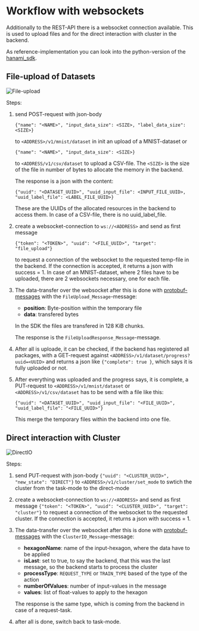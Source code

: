 # Workflow with websockets

Additionally to the REST-API there is a websocket connection available. This is used to upload files and for the direct interaction with cluster in the backend.

As reference-implementation you can look into the python-version of the [hanami_sdk](https://github.com/kitsudaiki/Hanami/tree/develop/src/sdk/python/hanami_sdk/hanami_sdk).

## File-upload of Datasets

![File-upload](Dataset_upload_workflow.drawio)

Steps:

1. send POST-request with json-body 

    `{"name": "<NAME>", "input_data_size": <SIZE>, "label_data_size": <SIZE>}` 

    to `<ADDRESS>/v1/mnist/dataset` in init an upload of a MNIST-dataset or 

    `{"name": "<NAME>", "input_data_size": <SIZE>}`

    to `<ADDRESS/v1/csv/dataset` to upload a CSV-file.
    The `<SIZE>` is the size of the file in number of bytes to allocate the memory in the backend. 

    The response is a json with the content:

    `{"uuid": "<DATASET_UUID>", "uuid_input_file": <INPUT_FILE_UUID>, "uuid_label_file": <LABEL_FILE_UUID>}`

    These are the UUIDs of the allocated resources in the backend to access them. In case of a CSV-file, there is no uuid_label_file.

2. create a websocket-connection to `ws://<ADDRESS>` and send as first message 

    `{"token": "<TOKEN>", "uuid": "<FILE_UUID>", "target": "file_upload"}` 

    to request a connection of the websocket to the requested temp-file in the backend. If the connection is accepted, it returns a json with success = 1. In case of an MNIST-dataset, where 2 files have to be uploaded, there are 2 websockets necessary, one for each file.

3. The data-transfer over the websocket after this is done with [protobuf-messages](https://github.com/kitsudaiki/Hanami/blob/develop/src/libraries/hanami_messages/protobuffers/hanami_messages.proto3) with the `FileUpload_Message`-message:

    - **position**: Byte-position within the temporary file
    - **data**: transfered bytes

    In the SDK the files are transfered in 128 KiB chunks.

    The response is the `FileUploadResponse_Message`-message.

4. After all is uploade, it can be checked, if the backend has registered all packages, with a GET-request against `<ADDRESS>/v1/dataset/progress?uuid=<UUID>` and returns a json like `{"complete": true }`, which says it is fully uploaded or not.

5. After everything was uploaded and the progress says, it is complete, a PUT-request to `<ADDRESS>/v1/mnist/dataset` or  `<ADDRESS>/v1/csv/dataset` has to be send with a file like this:

    `{"uuid": "<DATASET_UUID>", "uuid_input_file": "<FILE_UUID>", "uuid_label_file": "<FILE_UUID>"}`

    This merge the temporary files within the backend into one file.



## Direct interaction with Cluster

![DirectIO](DirectIO_workflow.drawio)

Steps:

1. send PUT-request with json-body `{"uuid": "<CLUSTER_UUID>",
"new_state": "DIRECT"}` to `<ADDRESS>/v1/cluster/set_mode` to swtich the cluster from the task-mode to the direct-mode

2. create a websocket-connection to `ws://<ADDRESS>` and send as first message `{"token": "<TOKEN>", "uuid": "<CLUSTER_UUID>", "target": "cluster"}` to request a connection of the websocket to the requested cluster. If the connection is accepted, it returns a json with success = 1.

3. The data-transfer over the websocket after this is done with [protobuf-messages](https://github.com/kitsudaiki/Hanami/blob/develop/src/libraries/hanami_messages/protobuffers/hanami_messages.proto3) with the `ClusterIO_Message`-message:

    - **hexagonName**: name of the input-hexagon, where the data have to be applied
    - **isLast**: set to true, to say the backend, that this was the last message, so the backend starts to process the cluster
    - **processType**: `REQUEST_TYPE` or `TRAIN_TYPE` based of the type of the action
    - **numberOfValues**: number of input-values in the message
    - **values**: list of float-values to apply to the hexagon

    The response is the same type, which is coming from the backend in case of a request-task.

4. after all is done, switch back to task-mode.
